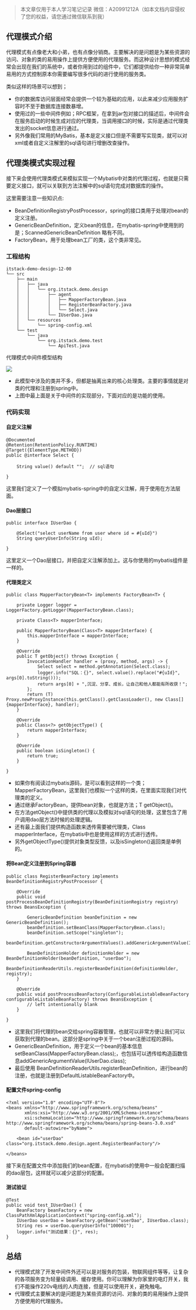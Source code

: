 

> 本文章仅用于本人学习笔记记录
> 微信：A20991212A（如本文档内容侵权了您的权益，请您通过微信联系到我）

## 代理模式介绍

代理模式有点像老大和小弟，也有点像分销商。主要解决的是问题是为某些资源的访问、对象的类的易用操作上提供方便使用的代理服务。而这种设计思想的模式经常会出现在我们的系统中，或者你用到过的组件中，它们都提供给你一种非常简单易用的方式控制原本你需要编写很多代码的进行使用的服务类。

类似这样的场景可以想到；

- 你的数据库访问层面经常会提供一个较为基础的应用，以此来减少应用服务扩容时不至于数据库连接数暴增。
- 使用过的一些中间件例如；RPC框架，在拿到jar包对接口的描述后，中间件会在服务启动的时候生成对应的代理类，当调用接口的时候，实际是通过代理类发出的socket信息进行通过。
- 另外像我们常用的MyBatis，基本是定义接口但是不需要写实现类，就可以对xml或者自定义注解里的sql语句进行增删改查操作。



## 代理类模式实现过程

接下来会使用代理类模式来模拟实现一个Mybatis中对类的代理过程，也就是只需要定义接口，就可以关联到方法注解中的sql语句完成对数据库的操作。

这里需要注意一些知识点:

- BeanDefinitionRegistryPostProcessor，spring的接口类用于处理对bean的定义注册。
- GenericBeanDefinition，定义bean的信息，在mybatis-spring中使用到的是；ScannedGenericBeanDefinition 略有不同。
- FactoryBean，用于处理bean工厂的类，这个类非常见。

### 工程结构

```
itstack-demo-design-12-00
└── src
    ├── main
    │   ├── java
    │   │   └── org.itstack.demo.design
    │   │       ├── agent
    │   │       │	├── MapperFactoryBean.java
    │   │       │	├── RegisterBeanFactory.java
    │   │       │	└── Select.java
    │   │       └── IUserDao.java
    │   └── resources	
    │       └── spring-config.xml
    └── test
        └── java
            └── org.itstack.demo.test
                └── ApiTest.java

```

代理模式中间件模型结构

![](2021-04-12-design-代理/itstack-demo-design-12-03.png)

- 此模型中涉及的类并不多，但都是抽离出来的核心处理类。主要的事情就是对类的代理和注册到spring中。
- 上图中最上面是关于中间件的实现部分，下面对应的是功能的使用。

### 代码实现

#### 自定义注解

```
@Documented
@Retention(RetentionPolicy.RUNTIME)
@Target({ElementType.METHOD})
public @interface Select {

    String value() default "";  // sql语句

}

```

这里我们定义了一个模拟mybatis-spring中的自定义注解，用于使用在方法层面。

#### Dao层接口

```
public interface IUserDao {

    @Select("select userName from user where id = #{uId}")
    String queryUserInfo(String uId);

}

```

这里定义一个Dao层接口，并把自定义注解添加上。这与你使用的mybatis组件是一样的。

#### 代理类定义

```
public class MapperFactoryBean<T> implements FactoryBean<T> {

    private Logger logger = LoggerFactory.getLogger(MapperFactoryBean.class);

    private Class<T> mapperInterface;

    public MapperFactoryBean(Class<T> mapperInterface) {
        this.mapperInterface = mapperInterface;
    }

    @Override
    public T getObject() throws Exception {
        InvocationHandler handler = (proxy, method, args) -> {
            Select select = method.getAnnotation(Select.class);
            logger.info("SQL：{}", select.value().replace("#{uId}", args[0].toString()));
            return args[0] + ",沉淀、分享、成长，让自己和他人都能有所收获！";
        };
        return (T) Proxy.newProxyInstance(this.getClass().getClassLoader(), new Class[]{mapperInterface}, handler);
    }

    @Override
    public Class<?> getObjectType() {
        return mapperInterface;
    }

    @Override
    public boolean isSingleton() {
        return true;
    }

}

```

- 如果你有阅读过mybatis源码，是可以看到这样的一个类；MapperFactoryBean，这里我们也模拟一个这样的类，在里面实现我们对代理类的定义。
- 通过继承FactoryBean，提供bean对象，也就是方法；T getObject()。
- 在方法getObject()中提供类的代理以及模拟对sql语句的处理，这里包含了用户调用dao层方法时候的处理逻辑。
- 还有最上面我们提供构造函数来透传需要被代理类，Class<T> mapperInterface，在mybatis中也是使用这样的方式进行透传。
- 另外getObjectType()提供对象类型反馈，以及isSingleton()返回类是单例的。

#### 将Bean定义注册到Spring容器

```
public class RegisterBeanFactory implements BeanDefinitionRegistryPostProcessor {
    
    @Override
    public void postProcessBeanDefinitionRegistry(BeanDefinitionRegistry registry) throws BeansException {
        
        GenericBeanDefinition beanDefinition = new GenericBeanDefinition();
        beanDefinition.setBeanClass(MapperFactoryBean.class);
        beanDefinition.setScope("singleton");
        beanDefinition.getConstructorArgumentValues().addGenericArgumentValue(IUserDao.class);

        BeanDefinitionHolder definitionHolder = new BeanDefinitionHolder(beanDefinition, "userDao");
        BeanDefinitionReaderUtils.registerBeanDefinition(definitionHolder, registry);
    }

    @Override
    public void postProcessBeanFactory(ConfigurableListableBeanFactory configurableListableBeanFactory) throws BeansException {
        // left intentionally blank
    }

}

```

- 这里我们将代理的bean交给spring容器管理，也就可以非常方便让我们可以获取到代理的bean。这部分是spring中关于一个bean注册过程的源码。
- GenericBeanDefinition，用于定义一个bean的基本信息setBeanClass(MapperFactoryBean.class);，也包括可以透传给构造函数信息addGenericArgumentValue(IUserDao.class);
- 最后使用 BeanDefinitionReaderUtils.registerBeanDefinition，进行bean的注册，也就是注册到DefaultListableBeanFactory中。

#### 配置文件spring-config

```
<?xml version="1.0" encoding="UTF-8"?>
<beans xmlns="http://www.springframework.org/schema/beans"
       xmlns:xsi="http://www.w3.org/2001/XMLSchema-instance"
       xsi:schemaLocation="http://www.springframework.org/schema/beans http://www.springframework.org/schema/beans/spring-beans-3.0.xsd"
       default-autowire="byName">

    <bean id="userDao" class="org.itstack.demo.design.agent.RegisterBeanFactory"/>

</beans>

```

接下来在配置文件中添加我们的bean配置，在mybatis的使用中一般会配置扫描的dao层包，这样就可以减少这部分的配置。

#### 测试验证

```
@Test
public void test_IUserDao() {
    BeanFactory beanFactory = new ClassPathXmlApplicationContext("spring-config.xml");
    IUserDao userDao = beanFactory.getBean("userDao", IUserDao.class);
    String res = userDao.queryUserInfo("100001");
    logger.info("测试结果：{}", res);
}

```

## 总结

- 代理模式除了开发中间件外还可以是对服务的包装，物联网组件等等，让复杂的各项服务变为轻量级调用、缓存使用。你可以理解为你家里的电灯开关，我们不能操作220v电线的人肉连接，但是可以使用开关，避免触电。
- 代理模式主要解决的是问题是为某些资源的访问、对象的类的易用操作上提供方便使用的代理服务。